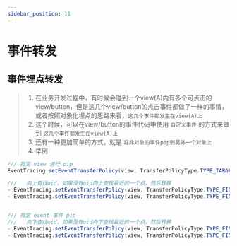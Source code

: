 ```yaml
---
sidebar_position: 11
---
```

# 事件转发

## 事件埋点转发

> 1. 在业务开发过程中，有时候会碰到一个view(A)内有多个可点击的view/button，但是这几个view/button的点击事件都做了一样的事情，或者按照对象化埋点的思路来看，`这几个事件都发生在view(A)上`
> 2. 这个时候，可以在view/button的事件代码中使用 `自定义事件` 的方式来做到 `这几个事件都发生在view(A)上`
> 3. 还有一种更加简单的方式，就是 `将非对象的事件pip到另外一个对象上`
> 4. 举例

```java
/// 指定 view 进行 pip
EventTracing.setEventTransferPolicy(view, TransferPolicyType.TYPE_TARGET_VIEW, targetView, null)

///   向上查找oid，如果没有oid向上查找最近的一个点，然后转移
- EventTracing.setEventTransferPolicy(view, TransferPolicyType.TYPE_FIND_UP_OID, null, "oid")
- EventTracing.setEventTransferPolicy(view, TransferPolicyType.TYPE_FIND_UP_OID, null, null)


/// 指定 event 事件 pip
///   向下查找oid，如果没有oid向下查找最近的一个点，然后转移
- EventTracing.setEventTransferPolicy(view, TransferPolicyType.TYPE_FIND_DOWN_OID, null, "oid")
- EventTracing.setEventTransferPolicy(view, TransferPolicyType.TYPE_FIND_DOWN_OID, null, null)
```


